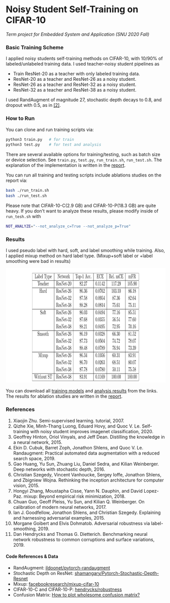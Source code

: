 # Noisy Student Self-Training on CIFAR-10

*Term project for Embedded System and Application (SNU 2020 Fall)*

### Basic Training Scheme

I applied noisy students self-training methods on CIFAR-10, with 10/90% of labeled/unlabeled training data. I used teacher-noisy student pipelines as

- Train ResNet-20 as a teacher with only labeled training data.
- ResNet-20 as a teacher and ResNet-26 as a noisy student.
- ResNet-26 as a teacher and ResNet-32 as a noisy student.
- ResNet-32 as a teacher and ResNet-38 as a noisy student.

I used RandAugment of magnitude 27, stochastic depth decays to 0.8, and dropout with 0.5, as in [[2]](https://arxiv.org/abs/1911.04252).

### How to Run

You can clone and run training scripts via:

```bash
python3 train.py   # for train
python3 test.py    # for test and analysis
```

There are several available options for training/testing, such as batch size or device selection. See `train.py`, `test.py`, `run_train.sh`, `run_test.sh`. The explanation of the implementation is written in the [report](https://github.com/lego0901/embedded-noisystudent/blob/main/document/noisy_student_cifar_10_kor.pdf).

You can run all training and testing scripts include ablations studies on the report via:

```bash
bash ./run_train.sh
bash ./run_test.sh
```

Please note that CIFAR-10-C(2.9 GB) and CIFAR-10-P(18.3 GB) are quite heavy. If you don't want to analyze these results, please modify inside of `run_tesh.sh` with

```bash
NOT_ANALYZE="--not_analyze_c=True --not_analyze_p=True"
```

### Results

I used pseudo label with hard, soft, and label smoothing while training. Also, I applied mixup method on hard label type. (Mixup+soft label or +label smoothing were bad in results)

<p align="center">
<img height="360" src=document/resource/results.png>
</p>


You can download all [training models](https://drive.google.com/file/d/16E8sqJv-k6hgZjzSSxlIy_WyJjZIIU55/view?usp=sharing) and [analysis results](https://drive.google.com/file/d/1o4iAi4Cx75iBMAjK3pfPL276fTt8sJyz/view?usp=sharing) from the links. The results for ablation studies are written in the [report](https://github.com/lego0901/embedded-noisystudent/blob/main/document/noisy_student_cifar_10_kor.pdf).

### References

1. Xiaojin Zhu. Semi-supervised learning. tutorial, 2007.
2. Qizhe Xie, Minh-Thang Luong, Eduard Hovy, and Quoc V. Le. Self-training with noisy student improves imagenet classification, 2020.
3. Geoffrey Hinton, Oriol Vinyals, and Jeff Dean. Distilling the knowledge in a neural network, 2015.
4. Ekin D. Cubuk, Barret Zoph, Jonathon Shlens, and Quoc V. Le. Randaugment: Practical automated data augmentation with a reduced search space, 2019.
5. Gao Huang, Yu Sun, Zhuang Liu, Daniel Sedra, and Kilian Weinberger. Deep networks with stochastic depth, 2016.
6. Christian Szegedy, Vincent Vanhoucke, Sergey Ioffe, Jonathon Shlens, and Zbigniew Wojna. Rethinking the inception architecture for computer vision, 2015.
7. Hongyi Zhang, Moustapha Cisse, Yann N. Dauphin, and David Lopez-Paz. mixup: Beyond empirical risk minimization, 2018.
8. Chuan Guo, Geoff Pleiss, Yu Sun, and Kilian Q. Weinberger. On calibration of modern neural networks, 2017.
9. Ian J. Goodfellow, Jonathon Shlens, and Christian Szegedy. Explaining and harnessing adversarial examples, 2015.
10. Morgane Goibert and Elvis Dohmatob. Adversarial robustness via label-smoothing, 2019.
11. Dan Hendrycks and Thomas G. Dietterich. Benchmarking neural network robustness to common corruptions and surface variations, 2019.

#### Code References & Data

- RandAugment: [ildoonet/pytorch-randaugment](https://github.com/ildoonet/pytorch-randaugment)
- Stochastic Depth on ResNet: [shamangary/Pytorch-Stochastic-Depth-Resnet](https://github.com/shamangary/Pytorch-Stochastic-Depth-Resnet)
- Mixup: [facebookresearch/mixup-cifar-10](https://github.com/facebookresearch/mixup-cifar10)
- CIFAR-10-C and CIFAR-10-P: [hendrycks/robustness](https://github.com/hendrycks/robustness)
- Confusion Matrix: [How to plot wholesome confusion matrix?](https://medium.com/@djin31/how-to-plot-wholesome-confusion-matrix-40134fd402a8)

